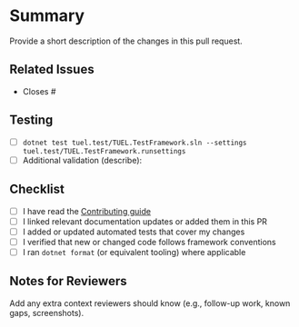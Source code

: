 # Summary

Provide a short description of the changes in this pull request.

## Related Issues

- Closes #<!-- issue number -->

## Testing

- [ ] `dotnet test tuel.test/TUEL.TestFramework.sln --settings tuel.test/TUEL.TestFramework.runsettings`
- [ ] Additional validation (describe):

## Checklist

- [ ] I have read the [Contributing guide](../CONTRIBUTING.md)
- [ ] I linked relevant documentation updates or added them in this PR
- [ ] I added or updated automated tests that cover my changes
- [ ] I verified that new or changed code follows framework conventions
- [ ] I ran `dotnet format` (or equivalent tooling) where applicable

## Notes for Reviewers

Add any extra context reviewers should know (e.g., follow-up work, known gaps, screenshots).
